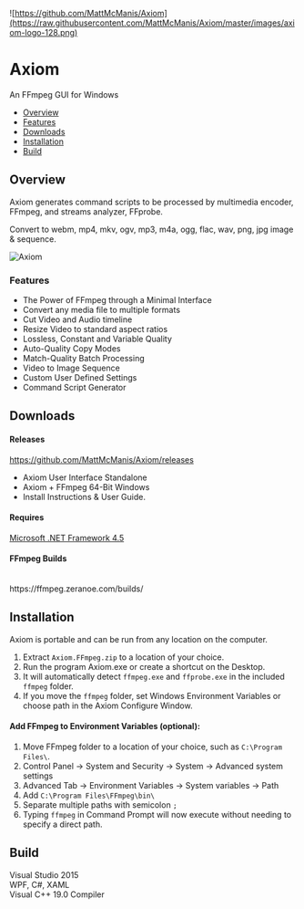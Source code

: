 ![https://github.com/MattMcManis/Axiom](https://raw.githubusercontent.com/MattMcManis/Axiom/master/images/axiom-logo-128.png)

# Axiom
An FFmpeg GUI for Windows

* [Overview](#overview)
* [Features](#features)
* [Downloads](#downloads)
* [Installation](#installation)
* [Build](#build)

## Overview
Axiom generates command scripts to be processed by multimedia encoder, FFmpeg, and streams analyzer, FFprobe.

Convert to webm, mp4, mkv, ogv, mp3, m4a, ogg, flac, wav, png, jpg image & sequence.

![Axiom](https://raw.githubusercontent.com/MattMcManis/Axiom/master/images/axiom.png)

### Features
* The Power of FFmpeg through a Minimal Interface
* Convert any media file to multiple formats
* Cut Video and Audio timeline
* Resize Video to standard aspect ratios
* Lossless, Constant and Variable Quality
* Auto-Quality Copy Modes
* Match-Quality Batch Processing
* Video to Image Sequence
* Custom User Defined Settings
* Command Script Generator

## Downloads
#### Releases
https://github.com/MattMcManis/Axiom/releases

* Axiom User Interface Standalone
* Axiom + FFmpeg 64-Bit Windows
* Install Instructions & User Guide.

#### Requires
[Microsoft .NET Framework 4.5](https://www.microsoft.com/en-us/download/details.aspx?id=30653)

#### FFmpeg Builds
<br />
https://ffmpeg.zeranoe.com/builds/

## Installation
Axiom is portable and can be run from any location on the computer.

1. Extract `Axiom.FFmpeg.zip` to a location of your choice.
2. Run the program Axiom.exe or create a shortcut on the Desktop.
3. It will automatically detect `ffmpeg.exe` and `ffprobe.exe` in the included `ffmpeg` folder.
4. If you move the `ffmpeg` folder, set Windows Environment Variables or choose path in the Axiom Configure Window.

#### Add FFmpeg to Environment Variables (optional):

1. Move FFmpeg folder to a location of your choice, such as `C:\Program Files\`.
2. Control Panel → System and Security → System → Advanced system settings
3. Advanced Tab → Environment Variables → System variables → Path
4. Add `C:\Program Files\FFmpeg\bin\`
5. Separate multiple paths with semicolon `;`
6. Typing `ffmpeg` in Command Prompt will now execute without needing to specify a direct path.

## Build
Visual Studio 2015
<br />
WPF, C#, XAML
<br />
Visual C++ 19.0 Compiler
